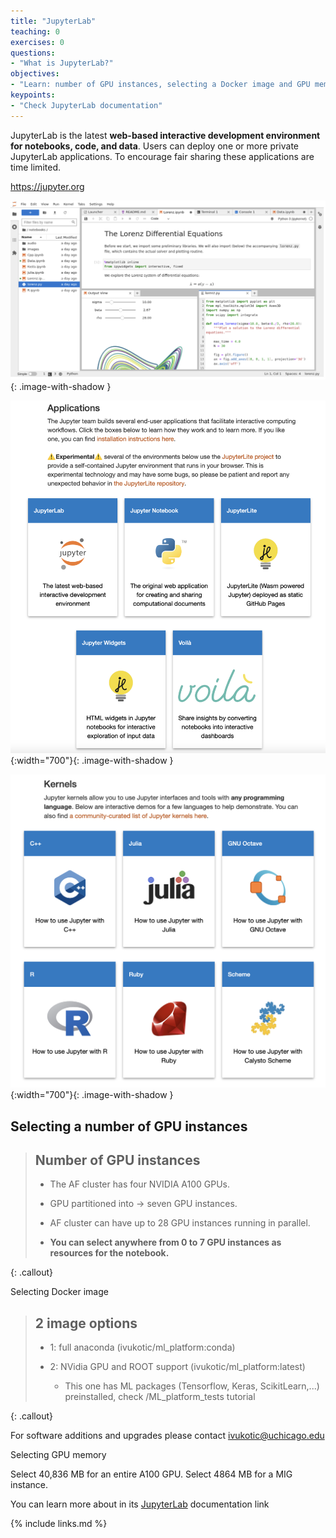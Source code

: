 ```yaml
---
title: "JupyterLab"
teaching: 0
exercises: 0
questions:
- "What is JupyterLab?"
objectives:
- "Learn: number of GPU instances, selecting a Docker image and GPU memory"
keypoints:
- "Check JupyterLab documentation"
---
```


JupyterLab is the latest <strong>web-based interactive development environment for notebooks, code, and data</strong>. 
Users can deploy one or more private JupyterLab applications. To encourage fair sharing these applications are time limited. 

<a href="https://jupyter.org">https://jupyter.org</a>

![image info](./../fig/Jupiter.png){: .image-with-shadow }

![image info](./../fig/JupiterApplications.png){:width="700"}{: .image-with-shadow }

![image info](./../fig/JupiterKernels.png){:width="700"}{: .image-with-shadow }


## Selecting a number of GPU instances
> ## Number of GPU instances
>
> - The AF cluster has four NVIDIA A100 GPUs. 
>
> - GPU partitioned into -> seven GPU instances.
>
> - AF cluster can have up to 28 GPU instances running in parallel.
>
> - **You can select anywhere from 0 to 7 GPU instances as resources for the notebook.**
>
{: .callout}

Selecting Docker image
> ## 2 image options
>
> - 1: full anaconda (ivukotic/ml_platform:conda)
>
> - 2: NVidia GPU and ROOT support (ivukotic/ml_platform:latest)
>   - This one has ML packages (Tensorflow, Keras, ScikitLearn,...) preinstalled, check /ML_platform_tests tutorial
> 
{: .callout}

For software additions and upgrades please contact ivukotic@uchicago.edu

Selecting GPU memory

Select 40,836 MB for an entire A100 GPU. Select 4864 MB for a MIG instance.

You can learn more about in its  <a href="https://jupyterlab.readthedocs.io/en/stable/user/interface.html">JupyterLab</a> documentation link

{% include links.md %}

